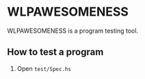 # WLPAWESOMENESS
WLPAWESOMENESS is a program testing tool.

## How to test a program

1. Open `test/Spec.hs`
